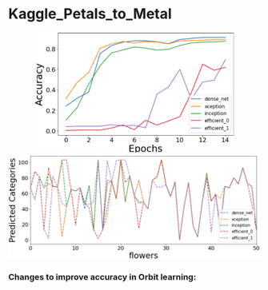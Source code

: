 # Kaggle_Petals_to_Metal

<p align="center">
<img src="https://github.com/maneesh51/Kaggle_Petals_to_Metal/blob/main/Fig1.png" width="400">
<img src="https://github.com/maneesh51/Kaggle_Petals_to_Metal/blob/main/Fig2.png"width="600">
</p>

### Changes to improve accuracy in Orbit learning:
